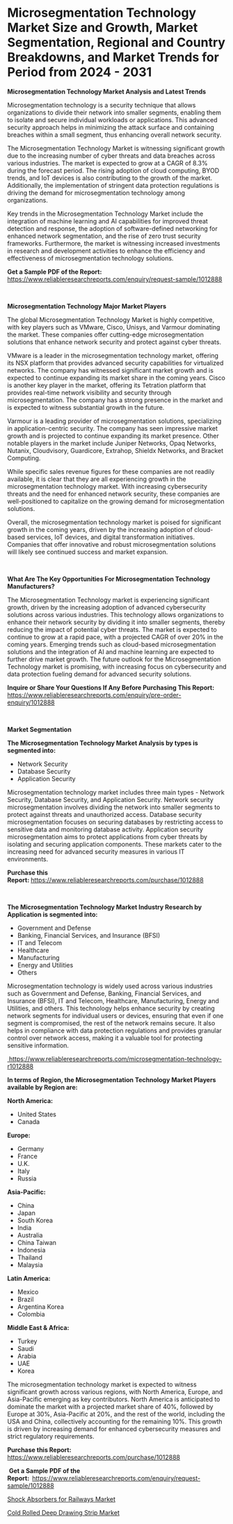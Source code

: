 <p><h1>Microsegmentation Technology Market Size and Growth, Market Segmentation, Regional and Country Breakdowns, and Market Trends for Period from 2024 -  2031</h1></p><p><strong>Microsegmentation Technology Market Analysis and Latest Trends</strong></p>
<p><p>Microsegmentation technology is a security technique that allows organizations to divide their network into smaller segments, enabling them to isolate and secure individual workloads or applications. This advanced security approach helps in minimizing the attack surface and containing breaches within a small segment, thus enhancing overall network security.</p><p>The Microsegmentation Technology Market is witnessing significant growth due to the increasing number of cyber threats and data breaches across various industries. The market is expected to grow at a CAGR of 8.3% during the forecast period. The rising adoption of cloud computing, BYOD trends, and IoT devices is also contributing to the growth of the market. Additionally, the implementation of stringent data protection regulations is driving the demand for microsegmentation technology among organizations.</p><p>Key trends in the Microsegmentation Technology Market include the integration of machine learning and AI capabilities for improved threat detection and response, the adoption of software-defined networking for enhanced network segmentation, and the rise of zero trust security frameworks. Furthermore, the market is witnessing increased investments in research and development activities to enhance the efficiency and effectiveness of microsegmentation technology solutions.</p></p>
<p><strong>Get a Sample PDF of the Report:&nbsp;</strong> <a href="https://www.reliableresearchreports.com/enquiry/request-sample/1012888">https://www.reliableresearchreports.com/enquiry/request-sample/1012888</a></p>
<p>&nbsp;</p>
<p><strong>Microsegmentation Technology Major Market Players</strong></p>
<p><p>The global Microsegmentation Technology Market is highly competitive, with key players such as VMware, Cisco, Unisys, and Varmour dominating the market. These companies offer cutting-edge microsegmentation solutions that enhance network security and protect against cyber threats.</p><p>VMware is a leader in the microsegmentation technology market, offering its NSX platform that provides advanced security capabilities for virtualized networks. The company has witnessed significant market growth and is expected to continue expanding its market share in the coming years. Cisco is another key player in the market, offering its Tetration platform that provides real-time network visibility and security through microsegmentation. The company has a strong presence in the market and is expected to witness substantial growth in the future.</p><p>Varmour is a leading provider of microsegmentation solutions, specializing in application-centric security. The company has seen impressive market growth and is projected to continue expanding its market presence. Other notable players in the market include Juniper Networks, Opaq Networks, Nutanix, Cloudvisory, Guardicore, Extrahop, Shieldx Networks, and Bracket Computing.</p><p>While specific sales revenue figures for these companies are not readily available, it is clear that they are all experiencing growth in the microsegmentation technology market. With increasing cybersecurity threats and the need for enhanced network security, these companies are well-positioned to capitalize on the growing demand for microsegmentation solutions.</p><p>Overall, the microsegmentation technology market is poised for significant growth in the coming years, driven by the increasing adoption of cloud-based services, IoT devices, and digital transformation initiatives. Companies that offer innovative and robust microsegmentation solutions will likely see continued success and market expansion.</p></p>
<p>&nbsp;</p>
<p><strong>What Are The Key Opportunities For Microsegmentation Technology Manufacturers?</strong></p>
<p><p>The Microsegmentation Technology market is experiencing significant growth, driven by the increasing adoption of advanced cybersecurity solutions across various industries. This technology allows organizations to enhance their network security by dividing it into smaller segments, thereby reducing the impact of potential cyber threats. The market is expected to continue to grow at a rapid pace, with a projected CAGR of over 20% in the coming years. Emerging trends such as cloud-based microsegmentation solutions and the integration of AI and machine learning are expected to further drive market growth. The future outlook for the Microsegmentation Technology market is promising, with increasing focus on cybersecurity and data protection fueling demand for advanced security solutions.</p></p>
<p><strong>Inquire or Share Your Questions If Any Before Purchasing This Report:</strong> <a href="https://www.reliableresearchreports.com/enquiry/pre-order-enquiry/1012888">https://www.reliableresearchreports.com/enquiry/pre-order-enquiry/1012888</a></p>
<p>&nbsp;</p>
<p><strong>Market Segmentation</strong></p>
<p><strong>The Microsegmentation Technology Market Analysis by types is segmented into:</strong></p>
<p><ul><li>Network Security</li><li>Database Security</li><li>Application Security</li></ul></p>
<p><p>Microsegmentation technology market includes three main types - Network Security, Database Security, and Application Security. Network security microsegmentation involves dividing the network into smaller segments to protect against threats and unauthorized access. Database security microsegmentation focuses on securing databases by restricting access to sensitive data and monitoring database activity. Application security microsegmentation aims to protect applications from cyber threats by isolating and securing application components. These markets cater to the increasing need for advanced security measures in various IT environments.</p></p>
<p><strong>Purchase this Report:&nbsp;</strong><a href="https://www.reliableresearchreports.com/purchase/1012888">https://www.reliableresearchreports.com/purchase/1012888</a></p>
<p>&nbsp;</p>
<p><strong>The Microsegmentation Technology Market Industry Research by Application is segmented into:</strong></p>
<p><ul><li>Government and Defense</li><li>Banking, Financial Services, and Insurance (BFSI)</li><li>IT and Telecom</li><li>Healthcare</li><li>Manufacturing</li><li>Energy and Utilities</li><li>Others</li></ul></p>
<p><p>Microsegmentation technology is widely used across various industries such as Government and Defense, Banking, Financial Services, and Insurance (BFSI), IT and Telecom, Healthcare, Manufacturing, Energy and Utilities, and others. This technology helps enhance security by creating network segments for individual users or devices, ensuring that even if one segment is compromised, the rest of the network remains secure. It also helps in compliance with data protection regulations and provides granular control over network access, making it a valuable tool for protecting sensitive information.</p></p>
<p><a href="https://www.reliableresearchreports.com/microsegmentation-technology-r1012888">&nbsp;https://www.reliableresearchreports.com/microsegmentation-technology-r1012888</a></p>
<p><strong>In terms of Region, the Microsegmentation Technology Market Players available by Region are:</strong></p>
<p>
    <p> <strong> North America: </strong>
        <ul>
            <li>United States</li>
            <li>Canada</li>
        </ul>
        </p> 
    <p> <strong> Europe: </strong>
        <ul>
            <li>Germany</li>
            <li>France</li>
            <li>U.K.</li>
            <li>Italy</li>
            <li>Russia</li>
        </ul>
        </p> 
    <p> <strong> Asia-Pacific: </strong>
        <ul>
            <li>China</li>
            <li>Japan</li>
            <li>South Korea</li>
            <li>India</li>
            <li>Australia</li>
            <li>China Taiwan</li>
            <li>Indonesia</li>
            <li>Thailand</li>
            <li>Malaysia</li>
        </ul>
        </p> 
    <p> <strong> Latin America: </strong>
        <ul>
            <li>Mexico</li>
            <li>Brazil</li>
            <li>Argentina Korea</li>
            <li>Colombia</li>
        </ul>
        </p> 
    <p> <strong> Middle East & Africa: </strong>
        <ul>
            <li>Turkey</li>
            <li>Saudi</li>
            <li>Arabia</li>
            <li>UAE</li>
            <li>Korea</li>
        </ul>
    </p>
    </p>
<p><p>The microsegmentation technology market is expected to witness significant growth across various regions, with North America, Europe, and Asia-Pacific emerging as key contributors. North America is anticipated to dominate the market with a projected market share of 40%, followed by Europe at 30%, Asia-Pacific at 20%, and the rest of the world, including the USA and China, collectively accounting for the remaining 10%. This growth is driven by increasing demand for enhanced cybersecurity measures and strict regulatory requirements.</p></p>
<p><strong>Purchase this Report: </strong><a href="https://www.reliableresearchreports.com/purchase/1012888">https://www.reliableresearchreports.com/purchase/1012888</a></p>
<p>&nbsp;<strong>Get a Sample PDF of the Report:&nbsp;&nbsp;</strong><a href="https://www.reliableresearchreports.com/enquiry/request-sample/1012888">https://www.reliableresearchreports.com/enquiry/request-sample/1012888</a></p>
<p><strong></strong></p>
<p><p><a href="https://view.publitas.com/reportprime-1/shock-absorbers-for-railways-market-comprehensive-assessment-by-type-application-and-geography/">Shock Absorbers for Railways Market</a></p><p><a href="https://thundering-castanet-c65.notion.site/Cold-Rolled-Deep-Drawing-Strip-Market-Size-and-Market-Trends-Complete-Industry-Overview-2024-to-20-103a2065fce14ad686e476db1a5265e8">Cold Rolled Deep Drawing Strip Market</a></p></p>
